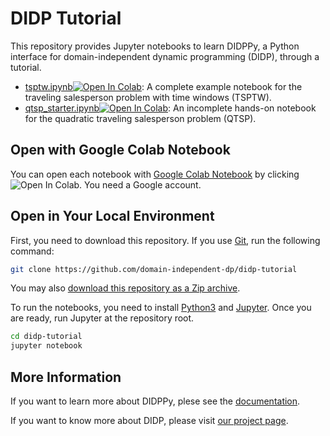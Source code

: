 # DIDP Tutorial

This repository provides Jupyter notebooks to learn DIDPPy, a Python interface for domain-independent dynamic programming (DIDP), through a tutorial.

- [tsptw.ipynb](tsptw.ipynb)[![Open In Colab](https://colab.research.google.com/assets/colab-badge.svg)](https://colab.research.google.com/github/domain-independent-dp/didp-tutorial/blob/main/tsptw.ipynb): A complete example notebook for the traveling salesperson problem with time windows (TSPTW).
- [qtsp_starter.ipynb](qtsp_starter.ipynb)[![Open In Colab](https://colab.research.google.com/assets/colab-badge.svg)](https://colab.research.google.com/github/domain-independent-dp/didp-tutorial/blob/main/qtsp_starter.ipynb): An incomplete hands-on notebook for the quadratic traveling salesperson problem (QTSP).

## Open with Google Colab Notebook

You can open each notebook with [Google Colab Notebook](https://colab.research.google.com/notebook) by clicking ![Open In Colab](https://colab.research.google.com/assets/colab-badge.svg). You need a Google account.

## Open in Your Local Environment

First, you need to download this repository. If you use [Git](https://git-scm.com/downloads), run the following command:

```bash
git clone https://github.com/domain-independent-dp/didp-tutorial
```

You may also [download this repository as a Zip archive](https://github.com/domain-independent-dp/didp-tutorial/archive/refs/heads/main.zip).

To run the notebooks, you need to install [Python3](https://www.python.org/downloads/) and [Jupyter](https://jupyter.org/install). Once you are ready, run Jupyter at the repository root.

```bash
cd didp-tutorial
jupyter notebook
```

## More Information

If you want to learn more about DIDPPy, plese see the [documentation](https://didppy.readthedocs.io/en/stable/).

If you want to know more about DIDP, please visit [our project page](https://didp.ai).
